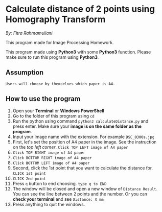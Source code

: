 # Calculate distance of 2 points using Homography Transform

_By: Fitra Rahmamuliani_

This program made for Image Processing Homework.

This program made using __Python3__ with some __Python3__ function. Please make sure to run this program using __Python3__. 

## Assumption
``` A4 size if 210mm x 297mm.
Users will choose by themselves which paper is A4.
```

## How to use the program
1. Open your **Terminal** or **Windows PowerShell** 
2. Go to the folder of this program using `cd`
3. Run the python using command `python3 calculateDistance.py` and press enter. Make sure your **image is on the same folder as the program**. 
4. Input your image name with the extension. For example `DSC_0300s.jpg`
5. First, let's set the position of A4 paper in the image. See the instruction on the *top left corner*. `Click TOP LEFT image of A4 paper`
6. `Click TOP RIGHT image of A4 paper`
7. `Click BOTTOM RIGHT image of A4 paper`
8. `Click BOTTOM LEFT image of A4 paper`
9. Second, click the 1st point that you want to calculate the distance for. `CLICK 1st point`
10. `CLICK 2nd point`
11. Press `q` button to end choosing. `type q to END`
12. The window will be closed and open a new window of `Distance Result`. You can see the line between 2 points and the number. Or you can **check your terminal** and see `Distance: X mm`
13. Press anything to quit the windows. 
